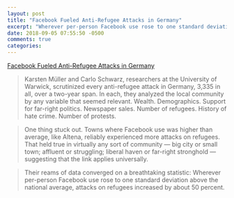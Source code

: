 ```yaml
---
layout: post
title: "Facebook Fueled Anti-Refugee Attacks in Germany"
excerpt: "Wherever per-person Facebook use rose to one standard deviation above the national average, attacks on refugees increased by about 50 percent"
date: 2018-09-05 07:55:50 -0500
comments: true
categories: 
---
```


[Facebook Fueled Anti-Refugee Attacks in Germany](https://www.nytimes.com/2018/08/21/world/europe/facebook-refugee-attacks-germany.html)

>Karsten Müller and Carlo Schwarz, researchers at the University of Warwick, scrutinized every anti-refugee attack in Germany, 3,335 in all, over a two-year span. In each, they analyzed the local community by any variable that seemed relevant. Wealth. Demographics. Support for far-right politics. Newspaper sales. Number of refugees. History of hate crime. Number of protests.

>One thing stuck out. Towns where Facebook use was higher than average, like Altena, reliably experienced more attacks on refugees. That held true in virtually any sort of community — big city or small town; affluent or struggling; liberal haven or far-right stronghold — suggesting that the link applies universally.

>Their reams of data converged on a breathtaking statistic: Wherever per-person Facebook use rose to one standard deviation above the national average, attacks on refugees increased by about 50 percent.
